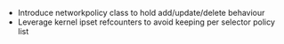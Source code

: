 * Introduce networkpolicy class to hold add/update/delete behaviour
* Leverage kernel ipset refcounters to avoid keeping per selector policy list

